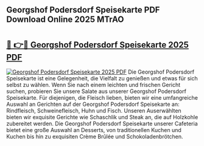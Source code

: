 ## Georgshof Podersdorf Speisekarte PDF Download Online 2025 MTrAO

# <h2><a href="http://gc8chl0.nevu.top/?p=Georgshof+Podersdorf+Speisekarte">🔗 👉🔴 Georgshof Podersdorf Speisekarte 2025 PDF</a></h2>

[![Georgshof Podersdorf Speisekarte 2025 PDF](https://i.imgur.com/dBaPXMq.png)](http://gc8chl0.nevu.top/?p=Georgshof+Podersdorf+Speisekarte)
Die Georgshof Podersdorf Speisekarte ist eine Gelegenheit, die Vielfalt zu genießen und etwas für sich selbst zu wählen. Wenn Sie nach einem leichten und frischen Gericht suchen, probieren Sie unsere Salate aus unserer Georgshof Podersdorf Speisekarte. Für diejenigen, die Fleisch lieben, bieten wir eine umfangreiche Auswahl an Gerichten auf der Georgshof Podersdorf Speisekarte an: Rindfleisch, Schweinefleisch, Huhn und Fisch. Unseren Auserwählten bieten wir exquisite Gerichte wie Schaschlik und Steak an, die auf Holzkohle zubereitet werden. Die Georgshof Podersdorf Speisekarte unserer Cafeteria bietet eine große Auswahl an Desserts, von traditionellen Kuchen und Kuchen bis hin zu exquisiten Crème Brûlée und Schokoladenbrötchen.
